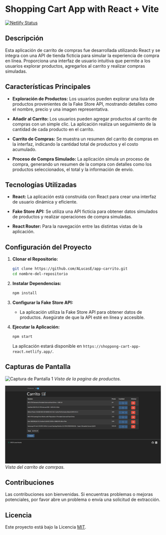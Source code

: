 # Shopping Cart App with React + Vite

[![Netlify Status](https://api.netlify.com/api/v1/badges/b9d57d49-befe-4f40-bc88-d78fd64237a4/deploy-status)](https://shoppong-cart-app-react.netlify.app/)

## Descripción

Esta aplicación de carrito de compras fue desarrollada utilizando React y se integra con una API de tienda ficticia para simular la experiencia de compra en línea. Proporciona una interfaz de usuario intuitiva que permite a los usuarios explorar productos, agregarlos al carrito y realizar compras simuladas.

## Características Principales

- **Exploración de Productos:** Los usuarios pueden explorar una lista de productos provenientes de la Fake Store API, mostrando detalles como el nombre, precio y una imagen representativa.

- **Añadir al Carrito:** Los usuarios pueden agregar productos al carrito de compras con un simple clic. La aplicación realiza un seguimiento de la cantidad de cada producto en el carrito.

- **Carrito de Compras:** Se muestra un resumen del carrito de compras en la interfaz, indicando la cantidad total de productos y el costo acumulado.

- **Proceso de Compra Simulado:** La aplicación simula un proceso de compra, generando un resumen de la compra con detalles como los productos seleccionados, el total y la información de envío.

## Tecnologías Utilizadas

- **React:** La aplicación está construida con React para crear una interfaz de usuario dinámica y eficiente.

- **Fake Store API:** Se utiliza una API ficticia para obtener datos simulados de productos y realizar operaciones de compra simuladas.

- **React Router:** Para la navegación entre las distintas vistas de la aplicación.

## Configuración del Proyecto

1. **Clonar el Repositorio:**

   ```bash
   git clone https://github.com/ALucasE/app-carrito.git
   cd nombre-del-repositorio
   ```

2. **Instalar Dependencias:**

   ```bash
   npm install
   ```

3. **Configurar la Fake Store API:**

   - La aplicación utiliza la Fake Store API para obtener datos de productos. Asegúrate de que la API esté en línea y accesible.

4. **Ejecutar la Aplicación:**

   ```bash
   npm start
   ```

   La aplicación estará disponible en `https://shoppong-cart-app-react.netlify.app/`.

## Capturas de Pantalla

![Captura de Pantalla 1]([screenshots/Productos.png](https://github.com/ALucasE/app-carrito/blob/main/Screenshots/Productos.png))
_Vista de la pagina de productos._

![Captura de Pantalla 2](https://github.com/ALucasE/app-carrito/blob/main/Screenshots/Carrito02.png)
_Vista del carrito de comrpas._

## Contribuciones

Las contribuciones son bienvenidas. Si encuentras problemas o mejoras potenciales, por favor abre un problema o envía una solicitud de extracción.

## Licencia

Este proyecto está bajo la Licencia [MIT](LICENSE).
